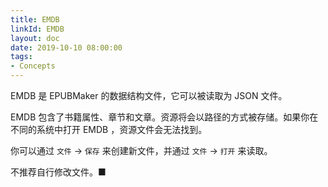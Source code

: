 ```yaml
---
title: EMDB
linkId: EMDB
layout: doc
date: 2019-10-10 08:00:00
tags: 
- Concepts
---
```


EMDB 是 EPUBMaker 的数据结构文件，它可以被读取为 JSON 文件。

EMDB 包含了书籍属性、章节和文章。资源将会以路径的方式被存储。如果你在不同的系统中打开 EMDB ，资源文件会无法找到。

你可以通过 `文件` -> `保存` 来创建新文件，并通过 `文件` -> `打开` 来读取。

不推荐自行修改文件。■

